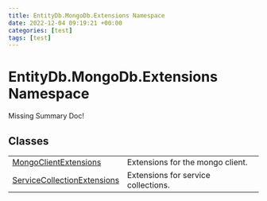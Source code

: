 ```yaml
---
title: EntityDb.MongoDb.Extensions Namespace
date: 2022-12-04 09:19:21 +00:00
categories: [test]
tags: [test]
---
```


# EntityDb.MongoDb.Extensions Namespace
Missing Summary Doc!
## Classes
<table><tr><td><a href='#/posts/dotnet-entitydb-mongodb-extensions-mongoclientextensions'>MongoClientExtensions</a></td><td>
Extensions for the mongo client.
</td></tr><tr><td><a href='#/posts/dotnet-entitydb-mongodb-extensions-servicecollectionextensions'>ServiceCollectionExtensions</a></td><td>
Extensions for service collections.
</td></tr></table>
